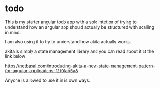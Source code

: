 # todo

This is my starter angular todo app with a sole intetion of trying to 
understand how an angular app should actually be structured with scalling in mind.

I am also using it to try to understand how 
akita actually works.

akita is simply a state management library and you can read about it at the link below

https://netbasal.com/introducing-akita-a-new-state-management-pattern-for-angular-applications-f2f0fab5a8

Anyone is allowed to use it in is own ways.

